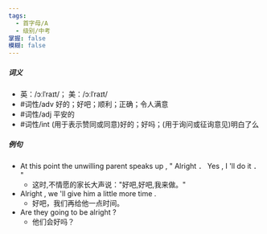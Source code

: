 ```yaml
---
tags:
  - 首字母/A
  - 级别/中考
掌握: false
模糊: false
---
```

##### 词义
- 英：/ɔːlˈraɪt/； 美：/ɔːlˈraɪt/
- #词性/adv  好的；好吧；顺利；正确；令人满意
- #词性/adj  平安的
- #词性/int  (用于表示赞同或同意)好的；好吗；(用于询问或征询意见)明白了么
##### 例句
- At this point the unwilling parent speaks up , " Alright ． Yes , I 'll do it ． "
	- 这时,不情愿的家长大声说："好吧,好吧,我来做。"
- Alright , we 'll give him a little more time .
	- 好吧，我们再给他一点时间。
- Are they going to be alright ?
	- 他们会好吗？
